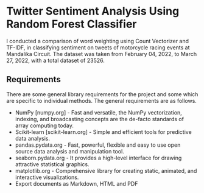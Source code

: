 # Twitter Sentiment Analysis Using Random Forest Classifier

I conducted a comparison of word weighting using Count Vectorizer and TF-IDF, in classifying sentiment on tweets of motorcycle racing events at Mandalika Circuit. The dataset was taken from February 04, 2022, to March 27, 2022, with a total dataset of 23526.

## Requirements
There are some general library requirements for the project and some which are specific to individual methods. The general requirements are as follows.

- NumPy [numpy.org] - Fast and versatile, the NumPy vectorization, indexing, and broadcasting concepts are the de-facto standards of array computing today.
- Scikit-learn [scikit-learn.org] - Simple and efficient tools for predictive data analysis.
- pandas.pydata.org - Fast, powerful, flexible and easy to use open source data analysis and manipulation tool.
- seaborn.pydata.org - It provides a high-level interface for drawing attractive statistical graphics.
- matplotlib.org - Comprehensive library for creating static, animated, and interactive visualizations.
- Export documents as Markdown, HTML and PDF
